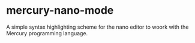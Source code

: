 # mercury-nano-mode
A simple syntax highlighting scheme for the nano editor to woork with the Mercury programming language.
